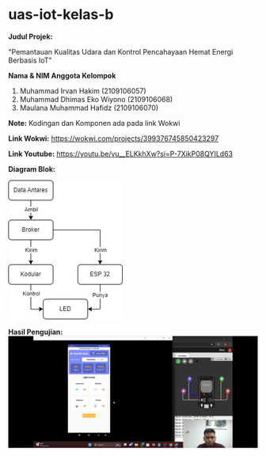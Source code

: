 # uas-iot-kelas-b

**Judul Projek:**

"Pemantauan Kualitas Udara dan Kontrol Pencahayaan Hemat Energi Berbasis IoT"

**Nama & NIM Anggota Kelompok**
1. Muhammad Irvan Hakim 	(2109106057)
2. Muhammad Dhimas Eko Wiyono 	(2109106068)
3. Maulana Muhammad Hafidz 	(2109106070)

**Note:**
Kodingan dan Komponen ada pada link Wokwi
   
**Link Wokwi:**
https://wokwi.com/projects/399376745850423297

**Link Youtube:**
https://youtu.be/vu__ELKkhXw?si=P-7XikP08QYILd63

**Diagram Blok:**

<img src="Gambar/Diagram_Blok_IOT.png">


**Hasil Pengujian:**
<img src="Gambar/Hasil_Pengujian.jpg">
